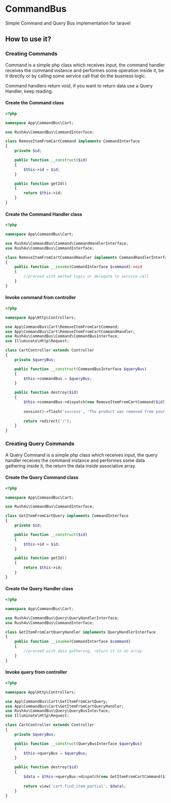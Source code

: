 # CommandBus
Simple Command and Query Bus implementation for laravel

## How to use it?

### Creating Commands

Command is a simple php class which receives input, the command handler receives the command instance and performes some operation inside it, be it directly or by calling some service call that do the business logic.

Command handlers return void, if you want to return data use a Query Handler, keep reading.

#### Create the Command class

```php
<?php

namespace App\CommandBus\Cart;

use Rush4u\CommandBus\CommandInterface;

class RemoveItemFromCartCommand implements CommandInterface
{
    private $id;

    public function __construct($id)
    {
        $this->id = $id;
    }

    public function getId()
    {
        return $this->id;
    }
}
```

#### Create the Command Handler class

```php
<?php

namespace App\CommandBus\Cart;

use Rush4u\CommandBus\Command\CommandHandlerInterface;
use Rush4u\CommandBus\CommandInterface;

class RemoveItemFromCartCommandHandler implements CommandHandlerInterface
{
    public function __invoke(CommandInterface $command):void
    {
        //proceed with method logic or delegate to service call
    }
}
```

#### Invoke command from controller

```php
<?php

namespace App\Http\Controllers;

use App\CommandBus\Cart\RemoveItemFromCartCommand;
use App\CommandBus\Cart\RemoveItemFromCartCommandHandler;
use Rush4u\CommandBus\Command\CommandBusInterface;
use Illuminate\Http\Request;

class CartController extends Controller
{
    private $queryBus;

    public function __construct(CommandBusInterface $queryBus)
    {
        $this->commandBus = $queryBus;
    }

    public function destroy($id)
    {
        $this->commandBus->dispatch(new RemoveItemFromCartCommand($id));
        
        session()->flash('success', 'The product was removed from your cart.');
        
        return redirect('/');
    }
}
```

### Creating Query Commands

A Query Command is a simple php class which receives input, the query handler receives the command instance and performes some data gathering inside it, the return the data inside associative array.

#### Create the Query Command class

```php
<?php

namespace App\CommandBus\Cart;

use Rush4u\CommandBus\CommandInterface;

class GetItemFromCartQuery implements CommandInterface
{
    private $id;

    public function __construct($id)
    {
        $this->id = $id;
    }

    public function getId()
    {
        return $this->id;
    }
}
```

#### Create the Query Handler class

```php
<?php

namespace App\CommandBus\Cart;

use Rush4u\CommandBus\Query\QueryHandlerInterface;
use Rush4u\CommandBus\CommandInterface;

class GetItemFromCartQueryHandler implements QueryHandlerInterface
{
    public function __invoke(CommandInterface $command)
    {
        //proceed with data gathering, return it in an array
    }
}
```

#### Invoke query from controller

```php
<?php

namespace App\Http\Controllers;

use App\CommandBus\Cart\GetItemFromCartQuery;
use App\CommandBus\Cart\GetItemFromCartQueryHandler;
use Rush4u\CommandBus\Query\QueryBusInterface;
use Illuminate\Http\Request;

class CartController extends Controller
{
    private $queryBus;

    public function __construct(QueryBusInterface $queryBus)
    {
        $this->queryBus = $queryBus;
    }

    public function destroy($id)
    {
        $data = $this->queryBus->dispatch(new GetItemFromCartCommand($id));
        
        return view('cart.find_item_partial', $data);
    }
}
```
